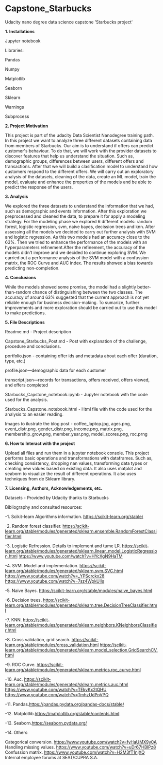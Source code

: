 # Capstone_Starbucks
Udacity nano degree data science capstone 'Starbucks project'

**1. Installations**

Jupyter notebook

Libraries:

  Pandas
  
  Numpy
  
  Matplotlib
  
  Seaborn
  
  Sklearn
  
  Warnings
  
  Subprocess

**2. Project Motivation**

This project is part of the udacity Data Scientist Nanodegree training path. In this project we want to analyze three different datasets containing data from members of Starbucks. Our aim is to understand if offers can predict customer's behaviour. To do that, we will work with the provider datasets to discover features that help us understand the situation. Such as, demographic groups, differences between users, different offers and transactions. After that we will build a clasification model to understand how customers respond to the different offers. We will carry out an exploratory analysis of the datasets, cleaning of the data, create an ML model, train the model, evaluate and enhance the properties of the models and be able to predict the response of the users.

**3. Analysis**

We explored the three datasets to understand the information that we had, such as demographic and events information.
After this exploration we preprocessed and cleaned the data, to prepare it for apply a modeling strategy.
For the modeling phase we explored 6 different models: random forest, logistic regression, svm, naive bayes, decission trees and knn. After assessing all the models we decided to carry out further analysis with SVM and logistic regression. As this two models had an accuracy close to the 63%.
Then we tried to enhance the performance of the models with an hyperparameters refinement.After the refinement, the accuracy of the models didn't improve and we decided to continue exploring SVM.
We carried out a performance analysis of the SVM model with a confussion matrix, the ROC Curve and AUC index. The results showed a bias towards predicting non-completion. 

**4. Conclusions**

While the models showed some promise, the model had a slightly better-than-random chance of distinguishing between the two classes. The accuracy of around 63% suggested that the current approach is not yet reliable enough for business decision-making. To sumarize, further improvements and more exploration should be carried out to use this model to make predictions.

**5. File Descriptions**

Readme.md - Project description

Capstone_Starbucks_Post.md - Post with explanation of the challenge, procedure and conclusions.

portfolio.json - containing offer ids and metadata about each offer (duration, type, etc.)

profile.json—demographic data for each customer

transcript.json—records for transactions, offers received, offers viewed, and offers completed

Starbucks_Capstone_notebook.ipynb - Jupyter notebook with the code used for the analysis.

Starbucks_Capstone_notebook.html - Html file with the code used for the analysis to an easier reading.

Images to ilustrate the blog post - coffee_laptop.jpg, ages.png, event_distr.png, gender_distr.png, income.png, matrix.png, membership_grow.png, member_year.png, model_scores.png, roc.prng


**6. How to Interact with the project**

Upload all files and run them in a jupyter notebook console.
This project performs basic operations and transformations with dataframes. Such as, checking consistency, dropping nan values, transforming data types or creating new values based on existing data. It also uses matplot and seaborn to visualize the result of different operations. It also uses techniques from de Sklearn library.

**7. Licensing, Authors, Acknowledgements, etc.**

Datasets - Provided by Udacity thanks to Starbucks

Bibliography and consulted resources:

  -1. Scikit-learn Algorithms information. https://scikit-learn.org/stable/
  
  -2. Random forest classifier. https://scikit-learn.org/stable/modules/generated/sklearn.ensemble.RandomForestClassifier.html
  
  -3. Logistic Refression. Details to implement and tume LR. https://scikit-learn.org/stable/modules/generated/sklearn.linear_model.LogisticRegression.html
  https://www.youtube.com/watch?v=HYcXgN9HaTM
  
  -4. SVM. Model and implementation. https://scikit-learn.org/stable/modules/generated/sklearn.svm.SVC.html 
  https://www.youtube.com/watch?v=_YPScrckx28
  https://www.youtube.com/watch?v=7sz4WpkUIIs
  
  -5. Naive Bayes. https://scikit-learn.org/stable/modules/naive_bayes.html
  
  -6. Decision trees. https://scikit-learn.org/stable/modules/generated/sklearn.tree.DecisionTreeClassifier.html
  
  -7. KNN. https://scikit-learn.org/stable/modules/generated/sklearn.neighbors.KNeighborsClassifier.html
  
  -8. Cross validation, grid search. https://scikit-learn.org/stable/modules/cross_validation.html
  https://scikit-learn.org/stable/modules/generated/sklearn.model_selection.GridSearchCV.html
  
  -9. ROC Curve. https://scikit-learn.org/stable/modules/generated/sklearn.metrics.roc_curve.html
  
  -10. Auc. https://scikit-learn.org/stable/modules/generated/sklearn.metrics.auc.html
  https://www.youtube.com/watch?v=TEkvKx2tQHU
  https://www.youtube.com/watch?v=TmhzUdPpVPQ
  
  -11. Pandas.https://pandas.pydata.org/pandas-docs/stable/
  
  -12. Matplotlib.https://matplotlib.org/stable/contents.html
  
  -13. Seaborn.https://seaborn.pydata.org/
  
  -14. Others:
  
  Categorical conversion. https://www.youtube.com/watch?v=fyHaUMX9y0A
  Handling missing values. https://www.youtube.com/watch?v=uDr67HBIPz8
  Confussion matrix. https://www.youtube.com/watch?v=H2M3fT1njXQ
  Internal employee forums at SEAT/CUPRA S.A.

